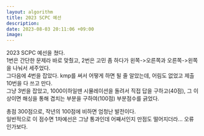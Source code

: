 ```yaml
---
layout: algorithm
title: 2023 SCPC 예선
description: 
date: 2023-08-03 20:11:06 +09:00
image: 
---
```


2023 SCPC 예선을 쳤다.<br>
1번은 간단한 문제라 바로 맞췄고, 2번은 고민 좀 하다가 왼쪽->오른쪽과 오른쪽->왼쪽을 나눠서 세주었다.<br>
그다음에 4번을 잡았다. kmp를 써서 어떻게 하면 될 줄 알았는데, 어림도 없었고 제출 10번을 다 쓰고 만다.<br>
그냥 3번을 잡았고, 1000이하일땐 시뮬레이션을 돌려서 직접 답을 구하고(40점), 그 이상이면 해싱을 통해 겹치는 부분을 구하여(100점) 부분점수를 긁었다.

총점 300점으로, 작년의 100점에 비하면 엄청난 발전이다.<br>
일반적으로 이 점수면 1차예선은 그냥 통과인데 어째서인지 만점도 떨어지더라... 오류인가보다.